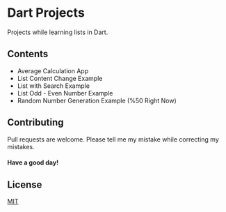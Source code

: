 # Dart Projects

Projects while learning lists in Dart.

## Contents

- Average Calculation App
- List Content Change Example
- List with Search Example
- List Odd - Even Number Example
- Random Number Generation Example (%50 Right Now)

## Contributing

Pull requests are welcome. Please tell me my mistake while correcting my mistakes.

#### Have a good day!

## License

[MIT](https://choosealicense.com/licenses/mit/)

